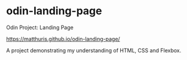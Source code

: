 # odin-landing-page
Odin Project: Landing Page

https://matthuris.github.io/odin-landing-page/

A project demonstrating my understanding of HTML, CSS and Flexbox.
